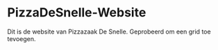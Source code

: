 # PizzaDeSnelle-Website

Dit is de website van Pizzazaak De Snelle.
Geprobeerd om een grid toe tevoegen.
